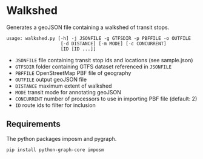 # Walkshed #

Generates a geoJSON file containing a walkshed of transit stops.

    usage: walkshed.py [-h] -j JSONFILE -g GTFSDIR -p PBFFILE -o OUTFILE
                        [-d DISTANCE] [-m MODE] [-c CONCURRENT]
                        [ID [ID ...]]

  - `JSONFILE`    file containing transit stop ids and locations (see sample.json)
  - `GTFSDIR`     folder containing GTFS dataset referenced in `JSONFILE`
  - `PBFFILE`     OpenStreetMap PBF file of geography
  - `OUTFILE`     output geoJSON file
  - `DISTANCE`    maximum extent of walkshed
  - `MODE`        transit mode for annotating geoJSON
  - `CONCURRENT`  number of processors to use in importing PBF file (default: 2)
  - `ID`          route ids to filter for inclusion

## Requirements ##
The python packages imposm and pygraph.

    pip install python-graph-core imposm